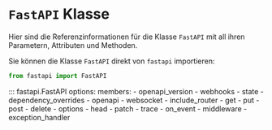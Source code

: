 # `FastAPI` Klasse

Hier sind die Referenzinformationen für die Klasse `FastAPI` mit all ihren Parametern, Attributen und Methoden.

Sie können die Klasse `FastAPI` direkt von `fastapi` importieren:

```python
from fastapi import FastAPI
```

::: fastapi.FastAPI
    options:
        members:
            - openapi_version
            - webhooks
            - state
            - dependency_overrides
            - openapi
            - websocket
            - include_router
            - get
            - put
            - post
            - delete
            - options
            - head
            - patch
            - trace
            - on_event
            - middleware
            - exception_handler
